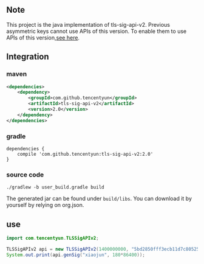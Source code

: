 ## Note
This project is the java implementation of tls-sig-api-v2. Previous asymmetric keys cannot use APIs of this version. To enable them to use APIs of this version,[see here](https://github.com/tencentyun/tls-sig-api-java).
## Integration
### maven
``` xml
<dependencies>
    <dependency>
        <groupId>com.github.tencentyun</groupId>
        <artifactId>tls-sig-api-v2</artifactId>
        <version>2.0</version>
    </dependency>
</dependencies>
```

### gradle
```
dependencies {
    compile 'com.github.tencentyun:tls-sig-api-v2:2.0'
}
```

### source code
``` shell
./gradlew -b user_build.gradle build
```
The generated jar can be found under `build/libs`. You can download it by yourself by relying on org.json.
## use
``` java
import com.tencentyun.TLSSigAPIv2;

TLSSigAPIv2 api = new TLSSigAPIv2(1400000000, "5bd2850fff3ecb11d7c805251c51ee463a25727bddc2385f3fa8bfee1bb93b5e");
System.out.print(api.genSig("xiaojun", 180*86400));
```
